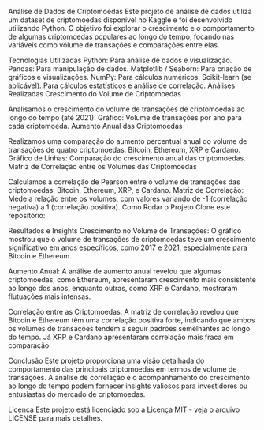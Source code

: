 Análise de Dados de Criptomoedas
Este projeto de análise de dados utiliza um dataset de criptomoedas disponível no Kaggle e foi desenvolvido utilizando Python. O objetivo foi explorar o crescimento e o comportamento de algumas criptomoedas populares ao longo do tempo, focando nas variáveis como volume de transações e comparações entre elas.

Tecnologias Utilizadas
Python: Para análise de dados e visualização.
Pandas: Para manipulação de dados.
Matplotlib / Seaborn: Para criação de gráficos e visualizações.
NumPy: Para cálculos numéricos.
Scikit-learn (se aplicável): Para cálculos estatísticos e análise de correlação.
Análises Realizadas
Crescimento do Volume de Criptomoedas

Analisamos o crescimento do volume de transações de criptomoedas ao longo do tempo (até 2021).
Gráfico: Volume de transações por ano para cada criptomoeda.
Aumento Anual das Criptomoedas

Realizamos uma comparação do aumento percentual anual do volume de transações de quatro criptomoedas: Bitcoin, Ethereum, XRP e Cardano.
Gráfico de Linhas: Comparação do crescimento anual das criptomoedas.
Matriz de Correlação entre os Volumes das Criptomoedas

Calculamos a correlação de Pearson entre o volume de transações das criptomoedas: Bitcoin, Ethereum, XRP, e Cardano.
Matriz de Correlação: Mede a relação entre os volumes, com valores variando de -1 (correlação negativa) a 1 (correlação positiva).
Como Rodar o Projeto
Clone este repositório:


Resultados e Insights
Crescimento no Volume de Transações: O gráfico mostrou que o volume de transações de criptomoedas teve um crescimento significativo em anos específicos, como 2017 e 2021, especialmente para Bitcoin e Ethereum.

Aumento Anual: A análise de aumento anual revelou que algumas criptomoedas, como Ethereum, apresentaram crescimento mais consistente ao longo dos anos, enquanto outras, como XRP e Cardano, mostraram flutuações mais intensas.

Correlação entre as Criptomoedas: A matriz de correlação revelou que Bitcoin e Ethereum têm uma correlação positiva forte, indicando que ambos os volumes de transações tendem a seguir padrões semelhantes ao longo do tempo. Já XRP e Cardano apresentaram correlação mais fraca em comparação.

Conclusão
Este projeto proporciona uma visão detalhada do comportamento das principais criptomoedas em termos de volume de transações. A análise de correlação e o acompanhamento do crescimento ao longo do tempo podem fornecer insights valiosos para investidores ou entusiastas do mercado de criptomoedas.

Licença
Este projeto está licenciado sob a Licença MIT - veja o arquivo LICENSE para mais detalhes.

 
